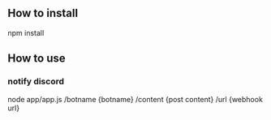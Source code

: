 ## How to install

npm install

## How to use

### notify discord

node app/app.js /botname {botname} /content {post content} /url {webhook url}

